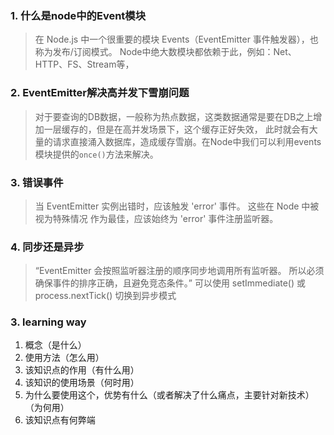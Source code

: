 ### 1. 什么是node中的Event模块
  > 在 Node.js 中一个很重要的模块 Events（EventEmitter 事件触发器），也称为发布/订阅模式。
  > Node中绝大数模块都依赖于此，例如：Net、HTTP、FS、Stream等，

### 2. EventEmitter解决高并发下雪崩问题
  > 对于要查询的DB数据，一般称为热点数据，这类数据通常是要在DB之上增加一层缓存的，但是在高并发场景下，这个缓存正好失效，
  > 此时就会有大量的请求直接涌入数据库，造成缓存雪崩。在Node中我们可以利用events模块提供的`once()`方法来解决。

### 3. 错误事件
  > 当 EventEmitter 实例出错时，应该触发 'error' 事件。 这些在 Node 中被视为特殊情况
  > 作为最佳，应该始终为 'error' 事件注册监听器。
### 4. 同步还是异步
  > “EventEmitter 会按照监听器注册的顺序同步地调用所有监听器。 所以必须确保事件的排序正确，且避免竞态条件。”
  > 可以使用 setImmediate() 或 process.nextTick() 切换到异步模式
  
### 3. learning way
  1. 概念（是什么）
  2. 使用方法（怎么用）
  3. 该知识点的作用（有什么用）
  4. 该知识的使用场景（何时用）
  5. 为什么要使用这个，优势有什么（或者解决了什么痛点，主要针对新技术）（为何用）
  6. 该知识点有何弊端